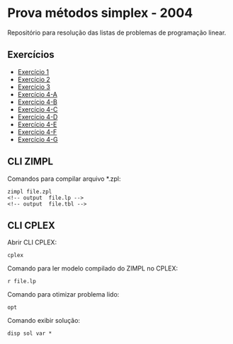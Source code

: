 # Prova métodos simplex - 2004

Repositório para resolução das listas de problemas de programação linear.

## Exercícios

* [Exercício 1](01/README.md)
* [Exercício 2](02/README.md)
* [Exercício 3](03/README.md)
* [Exercício 4-A](04-A/README.md)
* [Exercício 4-B](04-B/README.md)
* [Exercício 4-C](04-C/README.md)
* [Exercício 4-D](04-D/README.md)
* [Exercício 4-E](04-E/README.md)
* [Exercício 4-F](04-F/README.md)
* [Exercício 4-G](04-G/README.md)

## CLI ZIMPL

Comandos para compilar arquivo *.zpl:

    zimpl file.zpl
    <!-- output  file.lp -->
    <!-- output  file.tbl -->

## CLI CPLEX

Abrir CLI CPLEX:

    cplex

Comando para ler modelo compilado do ZIMPL no CPLEX:

    r file.lp

Comando para otimizar problema lido:

    opt

Comando exibir solução:

    disp sol var *
